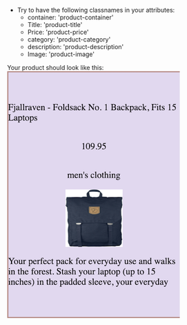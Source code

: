 - Try to have the following classnames in your attributes:
    - container: 'product-container'
    - Title: 'product-title'
    - Price: 'product-price'
    - category: 'product-category'
    - description: 'product-description'
    - Image: 'product-image'

Your product should look like this:
![sample](samplePic.png)